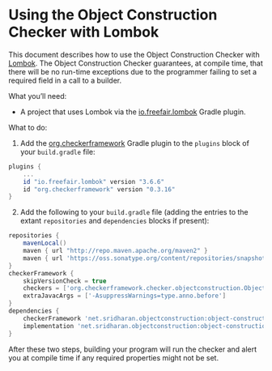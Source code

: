 # Using the Object Construction Checker with Lombok

This document describes how to use the Object Construction Checker with
[Lombok](https://projectlombok.org).
The Object Construction Checker guarantees, at compile time, that there
will be no run-time exceptions due to the programmer failing to set a
required field in a call to a builder.

What you’ll need:
* A project that uses Lombok via the [io.freefair.lombok](https://plugins.gradle.org/plugin/io.freefair.lombok) Gradle plugin.

What to do:

1. Add the [org.checkerframework](https://plugins.gradle.org/plugin/org.checkerframework) Gradle plugin to the `plugins` block of your `build.gradle` file:

  ```groovy
  plugins {
      ...
      id "io.freefair.lombok" version "3.6.6"
      id "org.checkerframework" version "0.3.16"
  }
  ```

2. Add the following to your `build.gradle` file (adding the entries to the extant `repositories` and `dependencies` blocks if present):

  ```groovy
  repositories {
      mavenLocal()
      maven { url "http://repo.maven.apache.org/maven2" }
      maven { url 'https://oss.sonatype.org/content/repositories/snapshots' }
  }
  checkerFramework {
      skipVersionCheck = true
      checkers = ['org.checkerframework.checker.objectconstruction.ObjectConstructionChecker']
      extraJavacArgs = ['-AsuppressWarnings=type.anno.before']
  }
  dependencies {
      checkerFramework 'net.sridharan.objectconstruction:object-construction-checker:0.1.1-SNAPSHOT'
      implementation 'net.sridharan.objectconstruction:object-construction-qual:0.1.1-SNAPSHOT'
  }
  ```


After these two steps, building your program will run the checker and alert you at compile time if any required properties might not be set.
